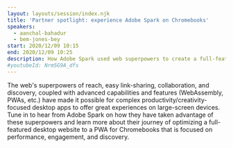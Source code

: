 ```yaml
---
layout: layouts/session/index.njk
title: 'Partner spotlight: experience Adobe Spark on Chromebooks'
speakers:
  - aanchal-bahadur
  - bem-jones-bey
start: 2020/12/09 10:15
end: 2020/12/09 10:25
description: How Adobe Spark used web superpowers to create a full-featured desktop PWA that is focused on performance, engagement, and discovery.
#youtubeId: Nrm5G9A_dfs
---
```


The web's superpowers of reach, easy link-sharing, collaboration, and discovery, coupled with advanced capabilities and features (WebAssembly, PWAs, etc.) have made it possible for complex productivity/creativity-focused desktop apps to offer great experiences on large-screen devices. Tune in to hear from Adobe Spark on how they have taken advantage of these superpowers and learn more about their journey of optimizing a full-featured desktop website to a PWA for Chromebooks that is focused on performance, engagement, and discovery.
